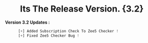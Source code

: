 # <h1 align="center">Its The Release Version. {3.2}</h1>

**Version 3.2 Updates :**
```python
      [+] Added Subscription Check To Zee5 Checker !
      [+] Fixed Zee5 Checker Bug !
```
